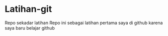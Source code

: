# Latihan-git
Repo sekadar latihan
Repo ini sebagai latihan pertama saya di github karena saya baru belajar github
